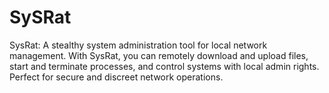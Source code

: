 # SySRat
SysRat: A stealthy system administration tool for local network management. With SysRat, you can remotely download and upload files, start and terminate processes, and control systems with local admin rights. Perfect for secure and discreet network operations.
